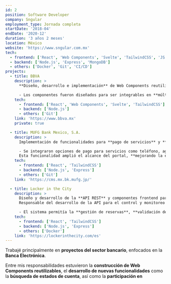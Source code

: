 ```yaml
---
id: 2
position: Software Developer
company: Sngular
employment_type: Jornada completa
startDate: '2018-04'
endDate: '2020-12'
duration: '3 años 2 meses'
location: México
website: 'https://www.sngular.com.mx'
tech:
  - frontend: ['React', 'Web Components', 'Svelte', 'TailwindCSS', 'JS', 'CSS']
  - backend: ['Node.js', 'Express', 'MongoDB']
  - others: ['Docker', 'Git', 'CI/CD']
projects:
  - title: BBVA
    description: >
      **Diseño, desarrollo e implementación** de Web Components reutilizables para plataformas de Banca Electrónica.  

      - Los componentes fueron diseñados para ser integrables en **múltiples módulos del ecosistema bancario**, asegurando **consistencia visual**, **escalabilidad** y **facilidad de mantenimiento** en distintos productos y canales digitales.
    tech:
      - frontend: ['React', 'Web Components', 'Svelte', 'TailwindCSS']
      - backend: ['Node.js']
      - others: ['Git']
    link: 'https://www.bbva.mx'
    private: true

  - title: MUFG Bank Mexico, S.A.
    description: >
      Implementación de funcionalidades para **pago de servicios** y **gestión de beneficiarios** dentro del portal.  

      - Se integraron opciones de pago para servicios como teléfono, agua, luz e impuestos locales, permitiendo al usuario **registrar y administrar beneficiarios** de forma sencilla y segura.  
      Esta funcionalidad amplió el alcance del portal, **mejorando la experiencia del usuario** y centralizando el pago de servicios esenciales.
    tech:
      - frontend: ['React', 'TailwindCSS']
      - backend: ['Node.js', 'Express']
      - others: ['Git']
    link: 'https://cms.mx.bk.mufg.jp/'

  - title: Locker in the City
    description: >
      Diseño y desarrollo de la **API REST** y componentes frontend para el sistema de taquillas inteligentes de Locker in the City.  
      Responsable del desarrollo de la API para el control y monitoreo de taquillas, así como de la integración del frontend con visualización de **disponibilidad por tipo de taquilla** y **estado de reserva**.  

      - El sistema permitía la **gestión de reservas**, **validación de espacio** y **control de apertura** mediante conexión con hardware físico.
    tech:
      - frontend: ['React', 'TailwindCSS']
      - backend: ['Node.js', 'Express']
      - others: ['Docker']
    link: 'https://lockerinthecity.com/es'
---
```


Trabajé principalmente en <strong>proyectos del sector bancario</strong>, enfocados en la <strong>Banca Electrónica</strong>.

Entre mis responsabilidades estuvieron la <strong>construcción de Web Components reutilizables</strong>, el <strong>desarrollo de nuevas funcionalidades</strong> como la <strong>búsqueda de estados de cuenta</strong>, así como la <strong>participación en
